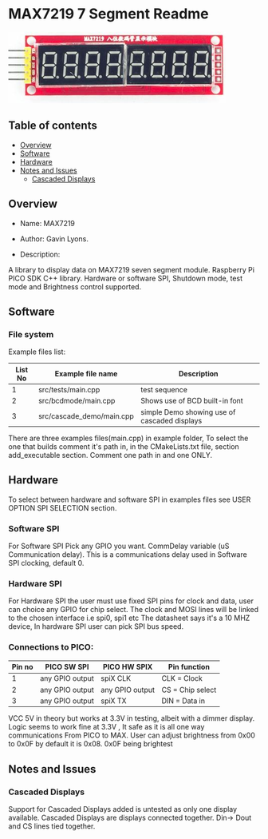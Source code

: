 # MAX7219 7 Segment Readme

[![ max image ](https://github.com/gavinlyonsrepo/MAX7219_7SEG_RPI/blob/main/extra/image/max.jpg)](https://github.com/gavinlyonsrepo/MAX7219_7SEG_RPI/blob/main/extra/image/max.jpg)

## Table of contents

  * [Overview](#overview)
  * [Software](#software)
  * [Hardware](#hardware)
  * [Notes and Issues](#notes-and-issues)
	* [Cascaded Displays](#cascaded-displays)


## Overview

* Name: MAX7219 
* Author: Gavin Lyons.

* Description:

A library to display data on MAX7219 seven segment module.
Raspberry Pi PICO SDK  C++ library.
Hardware or software SPI, Shutdown mode, test mode and Brightness control supported.

## Software

### File system

Example files list:

| List No | Example file name | Description | 
| ------ | ------ | ------ |
| 1 | src/tests/main.cpp | test sequence |
| 2 | src/bcdmode/main.cpp | Shows use of BCD built-in font |
| 3 | src/cascade_demo/main.cpp | simple Demo showing use of cascaded displays |

There are three examples files(main.cpp) in example folder, To select the one that builds 
comment it's path in, in the CMakeLists.txt file, section add_executable section.
Comment one path in and one ONLY.

## Hardware

To select between hardware and software SPI in examples files see USER OPTION SPI SELECTION section.

### Software SPI

For Software SPI Pick any GPIO you want.
CommDelay variable (uS Communication delay). This is a communications delay used in Software SPI clocking,
default 0.

### Hardware SPI

For Hardware SPI the user must use fixed SPI pins for clock and data, user can choice any GPIO 
for chip select. The clock and MOSI lines will be linked to the chosen interface i.e spi0, spi1 etc
The datasheet says it's a 10 MHZ device, In hardware SPI user can pick SPI bus speed.

### Connections to PICO:

| Pin no  | PICO SW SPI | PICO HW SPIX | Pin function |
| --- | --- | --- | --- |
| 1 | any GPIO output | spiX CLK |  CLK = Clock |
| 2 | any GPIO output | any GPIO output | CS = Chip select |
| 3 | any GPIO output | spiX TX |  DIN = Data in |


VCC 5V in theory but works at 3.3V in testing, albeit with a dimmer display.
Logic seems to work fine at 3.3V , It safe as it is all one way communications
From PICO to MAX. User can adjust brightness from 0x00 to 0x0F by default it is 0x08. 0x0F being brightest

## Notes and Issues

### Cascaded Displays

Support for Cascaded Displays added is untested as only one display available.
Cascaded Displays are displays connected together. Din-> Dout and CS lines tied together.
